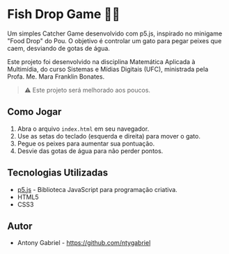 # Fish Drop Game 🎣💧
Um simples Catcher Game desenvolvido com p5.js, inspirado no minigame "Food Drop" do Pou. O objetivo é controlar um gato para pegar peixes que caem, desviando de gotas de água.

Este projeto foi desenvolvido na disciplina Matemática Aplicada à Multimídia, do curso Sistemas e Mídias Digitais (UFC), ministrada pela Profa. Me. Mara Franklin Bonates.

> ⚠️ Este projeto será melhorado aos poucos. 

## Como Jogar

1. Abra o arquivo `index.html` em seu navegador.  
2. Use as setas do teclado (esquerda e direita) para mover o gato.  
3. Pegue os peixes para aumentar sua pontuação.  
4. Desvie das gotas de água para não perder pontos. 

## Tecnologias Utilizadas
* [p5.js](https://p5js.org/) - Biblioteca JavaScript para programação criativa.
* HTML5
* CSS3

## Autor
* Antony Gabriel - https://github.com/ntygabriel 
